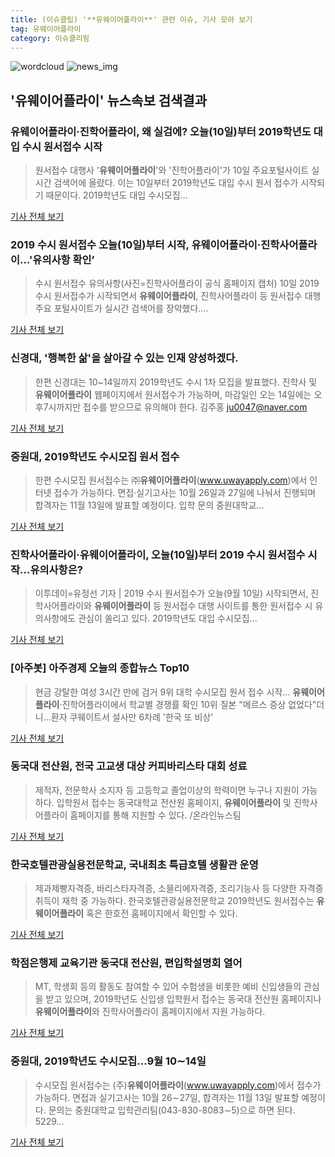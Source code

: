 ```yaml
---
title: (이슈클립) '**유웨이어플라이**' 관련 이슈, 기사 모아 보기
tag: 유웨이어플라이
category: 이슈클리핑
---
```

![wordcloud](https://s3.ap-northeast-2.amazonaws.com/lyrics101-wordcloud/2018-09-10-1536579457.png)
![news_img](https://user-images.githubusercontent.com/42597476/44507050-1206f400-a6e4-11e8-8d98-7ffbfebb353f.png)
## **'**유웨이어플라이**'** 뉴스속보 검색결과
### **유웨이어플라이**·진학어플라이, 왜 실검에? 오늘(10일)부터 2019학년도 대입 수시 원서접수 시작

> 원서접수 대행사 '**유웨이어플라이**'와 '진학어플라이'가 10일 주요포털사이트 실시간 검색어에 올랐다.   이는 10일부터 2019학년도 대입 수시 원서 접수가 시작되기 때문이다.   2019학년도 대입 수시모집...

<a href="http://www.kyeongin.com/main/view.php?key=20180910000127211" target="_blank">기사 전체 보기</a>

### 2019 수시 원서접수 오늘(10일)부터 시작, **유웨이어플라이**·진학사어플라이...'유의사항 확인’

>수시 원서접수 유의사항(사진=진학사어플라이 공식 홈페이지 캡처) 10일 2019 수시 원서접수가 시작되면서 **유웨이어플라이**, 진학사어플라이 등 원서접수 대행 주요 포털사이트가 실시간 검색어를 장악했다....

<a href="http://news.hankyung.com/article/201809100017I" target="_blank">기사 전체 보기</a>

### 신경대, '행복한 삶'을 살아갈 수 있는 인재 양성하겠다.

>한편 신경대는 10~14일까지 2019학년도 수시 1차 모집을 발표했다. 진학사 및 **유웨이어플라이** 웹페이지에서 원서접수가 가능하며, 마감일인 오는 14일에는 오후7시까지만 접수를 받으므로 유의해야 한다. 김주홍 ju0047@naver.com

<a href="http://www.asiatoday.co.kr/view.php?key=20180910010005470" target="_blank">기사 전체 보기</a>

### 중원대, 2019학년도 수시모집 원서 접수

>한편 수시모집 원서접수는 ㈜**유웨이어플라이**(www.uwayapply.com)에서 인터넷 접수가 가능하다. 면접·실기고사는 10월 26일과 27일에 나눠서 진행되며 합격자는 11월 13일에 발표할 예정이다. 입학 문의 중원대학교...

<a href="http://www.jbnews.com/news/articleView.html?idxno=1217555" target="_blank">기사 전체 보기</a>

### 진학사어플라이·**유웨이어플라이**, 오늘(10일)부터 2019 수시 원서접수 시작…유의사항은?

>이투데이=유정선 기자 | 2019 수시 원서접수가 오늘(9월 10일) 시작되면서, 진학사어플라이와 **유웨이어플라이** 등 원서접수 대행 사이트를 통한 원서접수 시 유의사항에도 관심이 쏠리고 있다. 2019학년도 대입 수시모집...

<a href="http://www.etoday.co.kr/news/section/newsview.php?idxno=1661913" target="_blank">기사 전체 보기</a>

### [아주봇] 아주경제 오늘의 종합뉴스 Top10

>현금 강탈한 여성 3시간 만에 검거 9위 대학 수시모집 원서 접수 시작… **유웨이어플라이**·진학어플라이에서 학교별 경쟁률 확인 10위 질본 "메르스 증상 없었다"더니…환자 쿠웨이트서 설사만 6차례 '한국 또 비상'

<a href="http://www.ajunews.com/view/20180910173070894" target="_blank">기사 전체 보기</a>

### 동국대 전산원, 전국 고교생 대상 커피바리스타 대회 성료

>제적자, 전문학사 소지자 등 고등학교 졸업이상의 학력이면 누구나 지원이 가능하다. 입학원서 접수는 동국대학교 전산원 홈페이지, **유웨이어플라이** 및 진학사어플라이 홈페이지를 통해 지원할 수 있다. /온라인뉴스팀

<a href="http://www.incheonilbo.com/news/articleView.html?idxno=904060" target="_blank">기사 전체 보기</a>

### 한국호텔관광실용전문학교, 국내최초 특급호텔 생활관 운영

>제과제빵자격증, 바리스타자격증, 소믈리에자격증, 조리기능사 등 다양한 자격증 취득이 재학 중 가능하다. 한국호텔관광실용전문학교 2019학년도 원서접수는 **유웨이어플라이** 혹은 한호전 홈페이지에서 확인할 수 있다.

<a href="http://www.newstown.co.kr/news/articleView.html?idxno=339938" target="_blank">기사 전체 보기</a>

### 학점은행제 교육기관 동국대 전산원, 편입학설명회 열어

>MT, 학생회 등의 활동도 참여할 수 있어 수험생을 비롯한 예비 신입생들의 관심을 받고 있으며, 2019학년도 신입생 입학원서 접수는 동국대 전산원 홈페이지나 **유웨이어플라이**와 진학사어플라이 홈페이지에서 지원 가능하다.

<a href="http://www.koreadaily.com/news/read.asp?art_id=6547208" target="_blank">기사 전체 보기</a>

### 중원대, 2019학년도 수시모집…9월 10∼14일

>수시모집 원서접수는 (주)**유웨이어플라이**(www.uwayapply.com)에서 접수가 가능하다. 면접과 실기고사는 10월 26∼27일, 합격자는 11월 13일 발표할 예정이다. 문의는 중원대학교 입학관리팀(043-830-8083∼5)으로 하면 된다. 5229...

<a href="http://news1.kr/articles/?3421958" target="_blank">기사 전체 보기</a>


